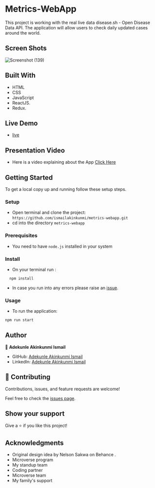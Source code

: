 # Metrics-WebApp

This project is working with the real live data disease.sh - Open Disease Data API. The application will allow users to check daily updated cases around the world.

## Screen Shots

![Screenshot (139)](https://user-images.githubusercontent.com/37457094/170477032-5b19dd99-5ba1-422b-a486-405167302610.png)

## Built With

- HTML
- CSS
- JavaScript
- ReactJS.
- Redux.

## Live Demo

- [live](https://ismailakinkunmi.github.io/metrics-webapp/)

## Presentation Video

- Here is a video explaining about the App [Click Here](https://www.loom.com/share/344f114070e2492298e332aea91a6f10)

## Getting Started

To get a local copy up and running follow these setup steps.

### Setup

- Open terminal and clone the project: `https://github.com/ismailakinkunmi/metrics-webapp.git`
- cd into the directory `metrics-webapp`

### Prerequisites

- You need to have `node.js` installed in your system

### Install

- On your terminal run :

```sh
  npm install
```

- In case you run into any errors please raise an [issue](https://github.com/ismailakinkunmi/metrics-webapp.git/issues).

### Usage

- To run the application:

```sh
npm run start

```

## Author

👤 **Adekunle Akinkunmi Ismail**

- GitHub: [Adekunle Akinkunmi Ismail](https://github.com/ismailakinkunmi)
- LinkedIn: [Adekunle Akinkunmi Ismail](https://www.linkedin.com/in/adismail4/)

## 🤝 Contributing

Contributions, issues, and feature requests are welcome!

Feel free to check the [issues page](../../issues/).

## Show your support

Give a ⭐️ if you like this project!

## Acknowledgments

- Original design idea by Nelson Sakwa on Behance .
- Microverse program
- My standup team
- Coding partner
- Microverse team
- My family's support
